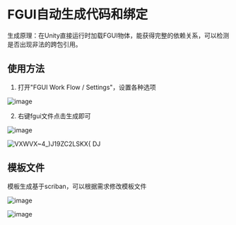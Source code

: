 # FGUI自动生成代码和绑定
生成原理：在Unity直接运行时加载FGUI物体，能获得完整的依赖关系，可以检测是否出现非法的跨包引用。


## 使用方法
1. 打开"FGUI Work Flow / Settings"，设置各种选项

![image](https://user-images.githubusercontent.com/44496710/218303987-9fa56381-c645-4624-98ad-bf0b5aeee7ed.png)

2. 右键fgui文件点击生成即可

![image](https://user-images.githubusercontent.com/44496710/218303864-d29d1c6f-0a46-4a32-9e4d-7123c9203b42.png)

![VXWVX~4_)J19ZC2LSKX{ DJ](https://user-images.githubusercontent.com/44496710/218303885-8754105f-38fe-49c1-9b1c-b2326dabe75d.png)

## 模板文件
模板生成基于scriban，可以根据需求修改模板文件

![image](https://user-images.githubusercontent.com/44496710/218303918-a8930fce-7a5d-4379-9274-00631f78c552.png)

![image](https://user-images.githubusercontent.com/44496710/218303929-0f681eb7-3057-42fc-a683-f3afe4951db9.png)
